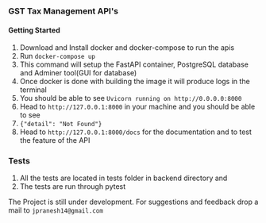 ### GST Tax Management API's

#### Getting Started

1. Download and Install docker and docker-compose to run the apis
2. Run ```docker-compose up```
3. This command will setup the FastAPI container, PostgreSQL database and Adminer tool(GUI for database)
4. Once docker is done with building the image it will produce logs in the terminal
5. You should be able to see ```Uvicorn running on http://0.0.0.0:8000```
6. Head to ```http://127.0.0.1:8000``` in your machine and you should be able to see 
7. ```{"detail": "Not Found"}```
8. Head to ```http://127.0.0.1:8000/docs``` for the documentation and to test the feature of the API


### Tests

1. All the tests are located in tests folder in backend directory and
2. The tests are run through pytest

The Project is still under development. For suggestions and feedback drop a mail to ```jpranesh14@gmail.com```